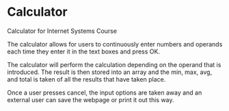 # Calculator
Calculator for Internet Systems Course

The calculator allows for users to continuously enter numbers and operands each time they enter it in the text boxes and press OK. 

The calculator will perform the calculation depending on the operand that is introduced. The result is then stored into an array and the min, max, avg, and total is taken of all
the results that have taken place. 

Once a user presses cancel, the input options are taken away and an external user can save the webpage or print it out this way. 
